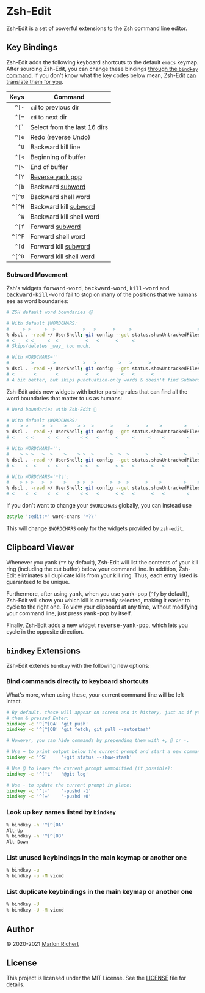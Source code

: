 # Zsh-Edit
Zsh-Edit is a set of powerful extensions to the Zsh command line editor.

## Key Bindings
Zsh-Edit adds the following keyboard shortcuts to the default `emacs` keymap. After sourcing
Zsh-Edit, you can change these bindings [through the `bindkey`
command](https://zsh.sourceforge.io/Doc/Release/Zsh-Line-Editor.html#Zle-Builtins).
If you don't know what the key codes below mean, Zsh-Edit [can translate them for
you](#look-up-key-names-listed-by-bindkey).

|      Keys | Command |
| --------: | ------- |
|     `^[-` | `cd` to previous dir |
|     `^[=` | `cd` to next dir |
| `` ^[` `` | Select from the last 16 dirs |
|     `^[e` | Redo (reverse Undo) |
|      `^U` | Backward kill line |
|     `^[<` | Beginning of buffer |
|     `^[>` | End of buffer |
|     `^[Y` | [Reverse yank pop](#clipboard-viewer) |
|     `^[b` | Backward [subword](#subword-movement) |
|    `^[^B` | Backward shell word |
|    `^[^H` | Backward kill [subword](#subword-movement) |
|      `^W` | Backward kill shell word |
|     `^[f` | Forward [subword](#subword-movement) |
|    `^[^F` | Forward shell word |
|     `^[d` | Forward kill [subword](#subword-movement) |
|    `^[^D` | Forward kill shell word |

### Subword Movement
Zsh's widgets <kbd>forward-word</kbd>, <kbd>backward-word</kbd>, <kbd>kill-word</kbd> and
<kbd>backward-kill-word</kbd> fail to stop on many of the positions that we humans see as word
boundaries:
```zsh
# ZSH default word boundaries 😕

# With default $WORDCHARS:
#     > >     >  >          >   >      >     >                        >
% dscl . -read ~/ UserShell; git config --get status.showUntrackedFiles
# <    < <     <  <          <   <      <     <
# Skips/deletes _way_ too much.

# With WORDCHARS=''
#        >       >          >   >        >   >      >                 >
% dscl . -read ~/ UserShell; git config --get status.showUntrackedFiles
# <       <       <          <   <        <   <      <
# A bit better, but skips punctuation-only words & doesn't find SubWords.
```

Zsh-Edit adds new widgets with better parsing rules that can find all the word boundaries that
matter to us as humans:
```zsh
# Word boundaries with Zsh-Edit 🤗

# With default $WORDCHARS:
#    > >     >  >    >    > >  >      >     >      >    >        >    >
% dscl . -read ~/ UserShell; git config --get status.showUntrackedFiles
# <    < <     <  <   <    < <   <      <     <     <    <        <

# With WORDCHARS='':
#    > > >   >  >    >    > >  >      >  >  >      >    >        >    >
% dscl . -read ~/ UserShell; git config --get status.showUntrackedFiles
# <    <  <    <  <   <    < <   <      < <   <      <   <        <

# With WORDCHARS='*?\':
#    > > >   >  >    >    > >  >      >  >  >      >    >        >    >
% dscl . -read ~/ UserShell; git config --get status.showUntrackedFiles
# <    <  <    <  <   <    < <   <      < <   <      <   <        <
```

If you don't want to change your `$WORDCHARS` globally, you can instead use
```zsh
zstyle ':edit:*' word-chars '*?\'
```
This will change `$WORDCHARS` only for the widgets provided by `zsh-edit`.

## Clipboard Viewer
Whenever you <kbd>yank</kbd> (`^Y` by default), Zsh-Edit will list the
contents of your kill ring (including the cut buffer) below your command line. In addition,
Zsh-Edit eliminates all duplicate kills from your kill ring. Thus, each entry listed is guaranteed
to be unique.

Furthermore, after using <kbd>yank</kbd>, when you use <kbd>yank-pop</kbd>
(`^[y` by default), Zsh-Edit will show you which kill is currently selected,
making it easier to cycle to the right one. To view your clipboard at any time, without modifying
your command line, just press <kbd>yank-pop</kbd> by itself.

Finally, Zsh-Edit adds a new widget <kbd>reverse-yank-pop</kbd>, which lets you cycle in the
opposite direction.

## `bindkey` Extensions
Zsh-Edit extends `bindkey` with the following new options:

### Bind commands directly to keyboard shortcuts
What's more, when using these, your current command line will be left intact.
```zsh
# By default, these will appear on screen and in history, just as if you typed
# them & pressed Enter:
bindkey -c '^[^[OA' 'git push'
bindkey -c '^[^[OB' 'git fetch; git pull --autostash'

# However, you can hide commands by prepending them with +, @ or -.

# Use + to print output below the current prompt and start a new command line:
bindkey -c '^S'     '+git status --show-stash'

# Use @ to leave the current prompt unmodified (if possible):
bindkey -c '^[^L'   '@git log'

# Use - to update the current prompt in place:
bindkey -c '^[-'    '-pushd -1'
bindkey -c '^[='    '-pushd +0'
```

### Look up key names listed by `bindkey`
```zsh
% bindkey -n '^[^[OA'
Alt-Up
% bindkey -n '^[^[OB'
Alt-Down
```

### List unused keybindings in the main keymap or another one
```zsh
% bindkey -u
% bindkey -u -M vicmd
```

### List duplicate keybindings in the main keymap or another one
```zsh
% bindkey -U
% bindkey -U -M vicmd
```

## Author
© 2020-2021 [Marlon Richert](https://github.com/marlonrichert)

## License
This project is licensed under the MIT License. See the [LICENSE](LICENSE) file for details.
